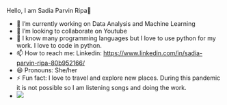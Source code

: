 Hello, I am Sadia Parvin Ripa👋

- 🔭 I’m currently working on Data Analysis and Machine Learning
- 👯 I’m looking to collaborate on Youtube
- 💬 I know many programming languages but I love to use python for my work. I love to code in python.
- 📫 How to reach me: Linkedin: https://www.linkedin.com/in/sadia-parvin-ripa-80b952166/
- 😄 Pronouns: She/her
- ⚡ Fun fact: I love to travel and explore new places. During this pandemic it is not possible so I am listening songs and doing the work.
- <img src="https://github-readme-stats.vercel.app/api?username=sadiaripa&&show_icons=true&title_color=ffffff&icon_color=bb2acf&text_color=daf7dc&bg_color=151515">
